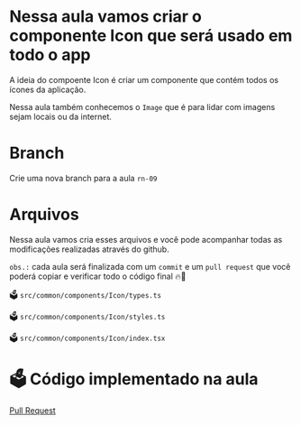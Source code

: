 # Nessa aula vamos criar o componente Icon que será usado em todo o app

A ideia do compoente Icon é criar um componente que contém todos os ícones da aplicação.

Nessa aula também conhecemos o `Image` que é para lidar com imagens sejam locais ou da internet.

# Branch

Crie uma nova branch para a aula `rn-09`

# Arquivos

Nessa aula vamos cria esses arquivos e você pode acompanhar todas as modificações realizadas através do github.

`obs.:` cada aula será finalizada com um `commit` e um `pull request` que você poderá copiar e verificar todo o código final 🔥🤌


🗳️ `src/common/components/Icon/types.ts`

🗳️ `src/common/components/Icon/styles.ts`

🗳️ `src/common/components/Icon/index.tsx`


# 🗳️ Código implementado na aula

[Pull Request](https://github.com/ismaelsousa/tv-maze-tutorial/pull/6)
